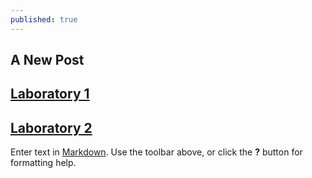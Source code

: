 ```yaml
---
published: true
---
```

## A New Post

## [Laboratory 1](https://rovilsuriojr.github.io/Laboratory-1/)

## [Laboratory 2](https://rovilsuriojr.github.io/Laboratory-1/)

Enter text in [Markdown](http://daringfireball.net/projects/markdown/). Use the toolbar above, or click the **?** button for formatting help.
